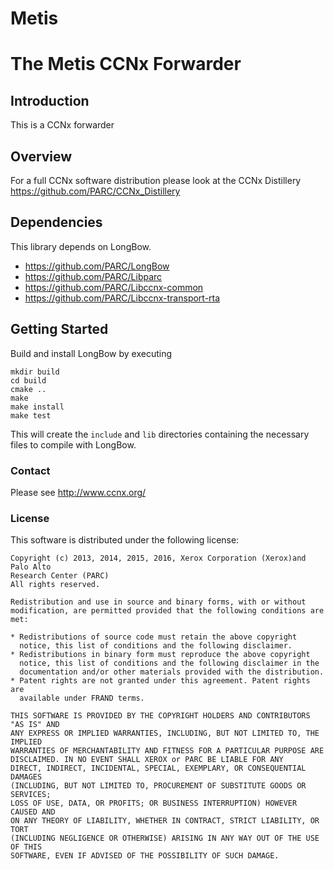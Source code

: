 Metis
=======

The Metis CCNx Forwarder
==========

## Introduction ##

This is a CCNx forwarder

## Overview ##

For a full CCNx software distribution please look at the CCNx Distillery
https://github.com/PARC/CCNx_Distillery

## Dependencies ##

This library depends on LongBow. 
- https://github.com/PARC/LongBow
- https://github.com/PARC/Libparc
- https://github.com/PARC/Libccnx-common
- https://github.com/PARC/Libccnx-transport-rta

## Getting Started ##

Build and install LongBow by executing
```
mkdir build
cd build
cmake ..
make
make install
make test
```

This will create the `include` and `lib` directories containing the necessary files to compile with LongBow.

### Contact ###

Please see http://www.ccnx.org/

### License ###

This software is distributed under the following license:

```
Copyright (c) 2013, 2014, 2015, 2016, Xerox Corporation (Xerox)and Palo Alto
Research Center (PARC)
All rights reserved.

Redistribution and use in source and binary forms, with or without
modification, are permitted provided that the following conditions are met:

* Redistributions of source code must retain the above copyright
  notice, this list of conditions and the following disclaimer.
* Redistributions in binary form must reproduce the above copyright
  notice, this list of conditions and the following disclaimer in the
  documentation and/or other materials provided with the distribution.
* Patent rights are not granted under this agreement. Patent rights are
  available under FRAND terms.

THIS SOFTWARE IS PROVIDED BY THE COPYRIGHT HOLDERS AND CONTRIBUTORS "AS IS" AND
ANY EXPRESS OR IMPLIED WARRANTIES, INCLUDING, BUT NOT LIMITED TO, THE IMPLIED
WARRANTIES OF MERCHANTABILITY AND FITNESS FOR A PARTICULAR PURPOSE ARE
DISCLAIMED. IN NO EVENT SHALL XEROX or PARC BE LIABLE FOR ANY
DIRECT, INDIRECT, INCIDENTAL, SPECIAL, EXEMPLARY, OR CONSEQUENTIAL DAMAGES
(INCLUDING, BUT NOT LIMITED TO, PROCUREMENT OF SUBSTITUTE GOODS OR SERVICES;
LOSS OF USE, DATA, OR PROFITS; OR BUSINESS INTERRUPTION) HOWEVER CAUSED AND
ON ANY THEORY OF LIABILITY, WHETHER IN CONTRACT, STRICT LIABILITY, OR TORT
(INCLUDING NEGLIGENCE OR OTHERWISE) ARISING IN ANY WAY OUT OF THE USE OF THIS
SOFTWARE, EVEN IF ADVISED OF THE POSSIBILITY OF SUCH DAMAGE.
```
